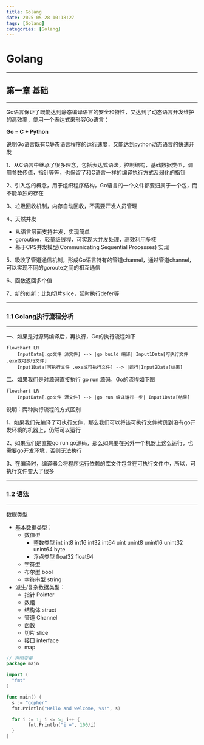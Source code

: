 ```yaml
---
title: Golang
date: 2025-05-28 10:18:27
tags: [Golang]
categories: [Golang]
---
```


# Golang

---

## 第一章 基础

----

Go语言保证了既能达到静态编译语言的安全和特性，又达到了动态语言开发维护的高效率，使用一个表达式来形容Go语言：

**Go = C + Python**

说明Go语言既有C静态语言程序的运行速度，又能达到python动态语言的快速开发

1、从C语言中继承了很多理念，包括表达式语法，控制结构，基础数据类型，调用参数传值，指针等等，也保留了和C语言一样的编译执行方式及弱化的指针

2、引入包的概念，用于组织程序结构，Go语言的一个文件都要归属于一个包，而不能单独的存在

3、垃圾回收机制，内存自动回收，不需要开发人员管理

4、天然并发

* 从语言层面支持并发，实现简单
* goroutine，轻量级线程，可实现大并发处理，高效利用多核
* 基于CPS并发模型(Communicating Sequential Processes) 实现

5、吸收了管道通信机制，形成Go语言特有的管道channel，通过管道channel，可以实现不同的goroute之间的相互通信

6、函数返回多个值

7、新的创新：比如切片slice，延时执行defer等

-----

### 1.1 Golang执行流程分析

---

一、如果是对源码编译后，再执行，Go的执行流程如下

```mermaid
flowchart LR
    InputData[.go文件 源文件] --> |go build 编译| Input1Data[可执行文件 .exe或可执行文件]
    Input1Data[可执行文件 .exe或可执行文件] --> |运行|Input2Data[结果]
```

二、如果我们是对源码直接执行 go run 源码，Go的流程如下图



```mermaid
flowchart LR
    InputData[.go文件 源文件] --> |go run 编译运行一步| Input1Data[结果]
```

说明：两种执行流程的方式区别

1、如果我们先编译了可执行文件，那么我们可以将该可执行文件拷贝到没有go开发环境的机器上，仍然可以运行

2、如果我们是直接go run go源码，那么如果要在另外一个机器上这么运行，也需要go开发环境，否则无法执行

3、在编译时，编译器会将程序运行依赖的库文件包含在可执行文件中，所以，可执行文件变大了很多

---

### 1.2 语法

----

数据类型

* 基本数据类型：
  * 数值型
    * 整数类型 int int8 int16 int32 int64 uint unint8 unint16 unint32 unint64 byte
    * 浮点类型 float32 float64
  * 字符型
  * 布尔型 bool
  * 字符串型 string
* 派生/复杂数据类型：
  * 指针 Pointer
  * 数组
  * 结构体 struct
  * 管道 Channel
  * 函数
  * 切片 slice
  * 接口 interface
  * map

```go
// 声明变量
package main

import (
  "fmt"
)

func main() {
  s := "gopher"
  fmt.Println("Hello and welcome, %s!", s)

  for i := 1; i <= 5; i++ {
		fmt.Println("i =", 100/i)
  }
}
```



















